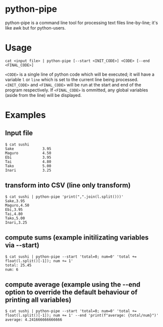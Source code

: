 # python-pipe
python-pipe is a command line tool for processing text files line-by-line; it's like awk but for python-users.

# Usage

    cat <input file> | python-pipe [--start <INIT_CODE>] <CODE> [--end <FINAL_CODE>]
    
`<CODE>` is a single line of python code which will be executed; it will have a variable `l` or `line` which is set to the current line being processed. `<INIT_CODE>` and `<FINAL_CODE>` will be run at the start and end of the program respectively. If `<FINAL_CODE>` is ommitted, any global variables (aside from the line) will be displayed. 

# Examples

## Input file

    $ cat sushi
    Sake             3.95
    Maguro           4.50
    Ebi              3.95
    Tai              4.80
    Tako             5.00
    Inari            3.25

## transform into CSV (line only transform)
    $ cat sushi | python-pipe 'print(",".join(l.split()))'
    Sake,3.95
    Maguro,4.50
    Ebi,3.95
    Tai,4.80
    Tako,5.00
    Inari,3.25

## compute sums (example initilizating variables via --start)
    $ cat sushi | python-pipe --start 'total=0; num=0' 'total += float(l.split()[-1]); num += 1'
    total: 25.45
    num: 6

## compute average (example using the --end option to override the default behaviour of printing all variables)
    $ cat sushi | python-pipe --start 'total=0; num=0' 'total += float(l.split()[-1]); num += 1' --end 'print(f"average: {total/num}")'
    average: 4.241666666666666
